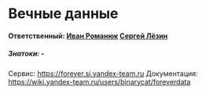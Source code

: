Вечные данные
=============
#### Ответственный: [Иван Романюк](https://staff.yandex-team.ru/binarycat) [Сергей Лёзин](https://staff.yandex-team.ru/lezin)
##### Знатоки: -
Сервис: https://forever.si.yandex-team.ru
Документация: https://wiki.yandex-team.ru/users/binarycat/foreverdata
